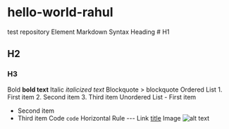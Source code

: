 # hello-world-rahul
 test repository
Element    Markdown Syntax
Heading    # H1
## H2
### H3
Bold    **bold text**
Italic    *italicized text*
Blockquote    > blockquote
Ordered List    1. First item
2. Second item
3. Third item
Unordered List    - First item
- Second item
- Third item
Code    `code`
Horizontal Rule    ---
Link    [title](https://www.example.com)
Image    ![alt text](image.jpg)

